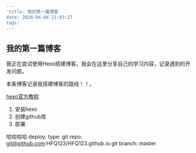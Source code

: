 ```yaml
---
'title: 我的第一篇博客
date: 2020-04-04 21:03:27
tags:
---
```

## 我的第一篇博客
我正在尝试使用Hexo搭建博客，我会在这里分享自己的学习内容，记录遇到的开发问题。

本条博客记录我搭建博客的路线！！。



[hexo官方教程](https://hexo.io/zh-cn/docs )

<ol>
    <li>安装hexo</li>
    <li>创建github库</li>
	<li>部署</li>
</ol>

哈哈哈哈
deploy:
  type: git
  repo: git@github.com:HFQ123/HFQ123.github.io.git
  branch: master

